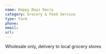 ```yaml
---
name: Happy Days Dairy
category: Grocery & Food Service
type: Farm
phone: 
email: 
url: 
---
```


Wholesale only, delivery to local grocery stores